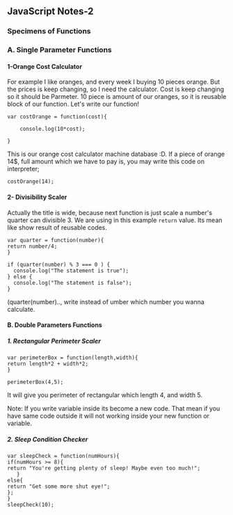 ## JavaScript Notes-2

 
### Specimens of Functions

### A. Single Parameter Functions

#### 1-Orange Cost Calculator

For example I like oranges, and every week I buying 10 pieces orange. But the prices is keep changing, so I need the calculator. Cost is keep changing so it should be Parmeter. 10 piece is amount of our oranges, so it is reusable block of our function. Let's write our function!

    var costOrange = function(cost){
    
    	console.log(10*cost);
    
    }

This is our orange cost calculator machine database :D. If a piece of orange 14$, full amount which we have to pay is, you may write this code on interpreter;

    costOrange(14);

#### 2-  Divisibility Scaler

Actually the title is wide, because next function is just scale a number's quarter can divisible 3. We are using in this example `return` value. Its mean like show result of reusable codes. 
    

    var quarter = function(number){
    return number/4;
    }
    
    if (quarter(number) % 3 === 0 ) {
      console.log("The statement is true");
    } else {
      console.log("The statement is false");
    }

(quarter(number).., write instead of umber which number you wanna calculate.

#### B. Double Parameters Functions

##### 1. Rectangular Perimeter Scaler

    var perimeterBox = function(length,width){
    return length*2 + width*2;
    }
    
    perimeterBox(4,5); 
It will give you  perimeter of rectangular which length 4, and width 5.

Note: If you write variable inside its become a new code. That mean if you have same code  outside it will not working inside your new function or variable.

##### 2. Sleep Condition Checker
    var sleepCheck = function(numHours){
    if(numHours >= 8){
    return "You're getting plenty of sleep! Maybe even too much!";
       }  
    else{
    return "Get some more shut eye!";
    };
    }
    sleepCheck(10);
